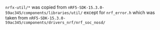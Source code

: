`nrfx-util/*` was copied from `nRF5-SDK-15.3.0-59ac345/components/libraries/util/`
except for `nrf_error.h` which was taken from
`nRF5-SDK-15.3.0-59ac345/components/drivers_nrf/nrf_soc_nosd/`

